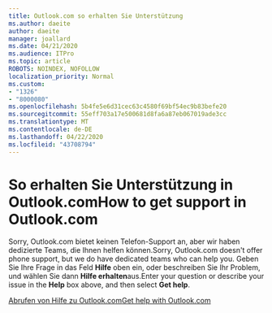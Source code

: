 ```yaml
---
title: Outlook.com so erhalten Sie Unterstützung
ms.author: daeite
author: daeite
manager: joallard
ms.date: 04/21/2020
ms.audience: ITPro
ms.topic: article
ROBOTS: NOINDEX, NOFOLLOW
localization_priority: Normal
ms.custom:
- "1326"
- "8000080"
ms.openlocfilehash: 5b4fe5e6d31cec63c4580f69bf54ec9b83befe20
ms.sourcegitcommit: 55eff703a17e500681d8fa6a87eb067019ade3cc
ms.translationtype: MT
ms.contentlocale: de-DE
ms.lasthandoff: 04/22/2020
ms.locfileid: "43708794"
---
```

# <a name="how-to-get-support-in-outlookcom"></a><span data-ttu-id="bee7c-102">So erhalten Sie Unterstützung in Outlook.com</span><span class="sxs-lookup"><span data-stu-id="bee7c-102">How to get support in Outlook.com</span></span>

<span data-ttu-id="bee7c-103">Sorry, Outlook.com bietet keinen Telefon-Support an, aber wir haben dedizierte Teams, die Ihnen helfen können.</span><span class="sxs-lookup"><span data-stu-id="bee7c-103">Sorry, Outlook.com doesn't offer phone support, but we do have dedicated teams who can help you.</span></span>
<span data-ttu-id="bee7c-104">Geben Sie Ihre Frage in das Feld **Hilfe** oben ein, oder beschreiben Sie Ihr Problem, und wählen Sie dann **Hilfe erhalten**aus.</span><span class="sxs-lookup"><span data-stu-id="bee7c-104">Enter your question or describe your issue in the **Help** box above, and then select **Get help**.</span></span>

[<span data-ttu-id="bee7c-105">Abrufen von Hilfe zu Outlook.com</span><span class="sxs-lookup"><span data-stu-id="bee7c-105">Get help with Outlook.com</span></span>](https://support.office.com/article/40676ad0-c831-45ac-a023-5be633be798d?wt.mc_id=Office_Outlook_com_Alchemy)
